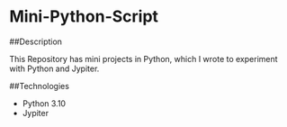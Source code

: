 # Mini-Python-Script

##Description

This Repository has mini projects in Python, which I wrοte to experiment with Python and Jypiter.

##Technologies
* Python 3.10
* Jypiter

